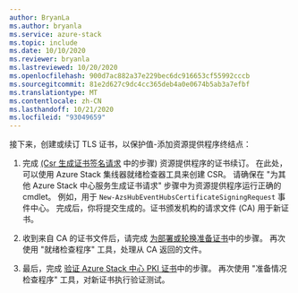 ```yaml
---
author: BryanLa
ms.author: bryanla
ms.service: azure-stack
ms.topic: include
ms.date: 10/10/2020
ms.reviewer: bryanla
ms.lastreviewed: 10/20/2020
ms.openlocfilehash: 900d7ac882a37e229bec6dc916653cf55992cccb
ms.sourcegitcommit: 81e2d627c9dc4cc365deb4a0e0674b5ab3a7efbf
ms.translationtype: MT
ms.contentlocale: zh-CN
ms.lasthandoff: 10/21/2020
ms.locfileid: "93049659"
---
```

接下来，创建或续订 TLS 证书，以保护值-添加资源提供程序终结点：

1. 完成 [ (Csr 生成证书签名请求](../operator/azure-stack-get-pki-certs.md#generate-certificate-signing-requests-for-certificate-renewal) 中的步骤) 资源提供程序的证书续订。 在此处，可以使用 Azure Stack 集线器就绪检查器工具来创建 CSR。 请确保在 "为其他 Azure Stack 中心服务生成证书请求" 步骤中为资源提供程序运行正确的 cmdlet。 例如，用于 `New-AzsHubEventHubsCertificateSigningRequest` 事件中心。 完成后，你将提交生成的。证书颁发机构的请求文件 (CA) 用于新证书。

2. 收到来自 CA 的证书文件后，请完成 [为部署或轮换准备证书](../operator/azure-stack-prepare-pki-certs.md)中的步骤。 再次使用 "就绪检查程序" 工具，处理从 CA 返回的文件。

3. 最后，完成 [验证 Azure Stack 中心 PKI 证书](../operator/azure-stack-validate-pki-certs.md)中的步骤。 再次使用 "准备情况检查程序" 工具，对新证书执行验证测试。


